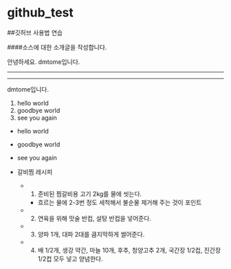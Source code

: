 # github_test
##깃허브 사용법 연습

####소스에 대한 소개글을 작성합니다.

안녕하세요.
dmtome입니다.

---
***

dmtome입니다.
1. hello world
2. goodbye world
3. see you again

- hello world
- goodbye world
- see you again

- 갈비찜 레시피
  + 1. 준비된 찜갈비용 고기 2kg를 물에 씻는다.
    + 흐르는 물에 2-3번 정도 세척해서 불순물 제거해 주는 것이 포인트
  + 2. 연육을 위해 맛술 반컵, 설탕 반컵을 넣어준다.
  + 3. 양파 1개, 대파 2대를 큼지막하게 썰어준다.
  + 4. 배 1/2개, 생강 약간, 마늘 10개, 후추, 청양고추 2개, 국간장 1/2컵, 진간장 1/2컵 모두 넣고 양념한다.



